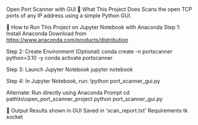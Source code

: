 Open Port Scanner with GUI
📌 What This Project Does
Scans the open TCP ports of any IP address using a simple Python GUI.

🧪 How to Run This Project on Jupyter Notebook with Anaconda
Step 1: Install Anaconda
Download from https://www.anaconda.com/products/distribution

Step 2: Create Environment (Optional)
conda create -n portscanner python=3.10 -y conda activate portscanner

Step 3: Launch Jupyter Notebook
jupyter notebook

Step 4: In Jupyter Notebook, run:
!python port_scanner_gui.py

Alternate: Run directly using Anaconda Prompt
cd path\to\open_port_scanner_project python port_scanner_gui.py

📄 Output
Results shown in GUI
Saved in 'scan_report.txt'
Requirements
tk
socket
